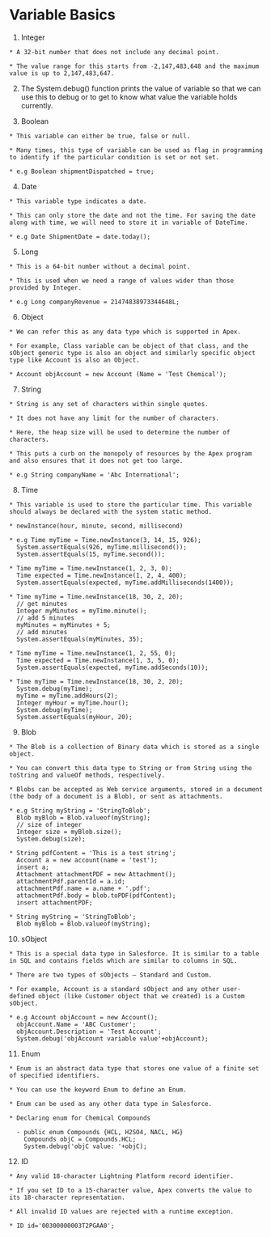 # Variable Basics 

  1. Integer

    * A 32-bit number that does not include any decimal point. 
    
    * The value range for this starts from -2,147,483,648 and the maximum value is up to 2,147,483,647.

  2. The System.debug() function prints the value of variable so that we can use this to debug or to get to know what value the variable holds currently.

  3. Boolean

    * This variable can either be true, false or null. 
    
    * Many times, this type of variable can be used as flag in programming to identify if the particular condition is set or not set.

    * e.g Boolean shipmentDispatched = true;

  4. Date
  
    * This variable type indicates a date. 
    
    * This can only store the date and not the time. For saving the date along with time, we will need to store it in variable of DateTime.

    * e.g Date ShipmentDate = date.today();

  5. Long

    * This is a 64-bit number without a decimal point. 

    * This is used when we need a range of values wider than those provided by Integer.

    * e.g Long companyRevenue = 21474838973344648L;

  6. Object

    * We can refer this as any data type which is supported in Apex.

    * For example, Class variable can be object of that class, and the sObject generic type is also an object and similarly specific object type like Account is also an Object.

    * Account objAccount = new Account (Name = 'Test Chemical');

  7. String
    
    * String is any set of characters within single quotes.

    * It does not have any limit for the number of characters. 

    * Here, the heap size will be used to determine the number of characters. 

    * This puts a curb on the monopoly of resources by the Apex program and also ensures that it does not get too large.

    * e.g String companyName = 'Abc International';

  8. Time
    
    * This variable is used to store the particular time. This variable should always be declared with the system static method.

    * newInstance(hour, minute, second, millisecond)

    * e.g Time myTime = Time.newInstance(3, 14, 15, 926);
      System.assertEquals(926, myTime.millisecond());
      System.assertEquals(15, myTime.second());

    * Time myTime = Time.newInstance(1, 2, 3, 0);
      Time expected = Time.newInstance(1, 2, 4, 400);
      System.assertEquals(expected, myTime.addMilliseconds(1400));

    * Time myTime = Time.newInstance(18, 30, 2, 20);
      // get minutes
      Integer myMinutes = myTime.minute();
      // add 5 minutes
      myMinutes = myMinutes + 5;
      // add minutes 
      System.assertEquals(myMinutes, 35);

    * Time myTime = Time.newInstance(1, 2, 55, 0);
      Time expected = Time.newInstance(1, 3, 5, 0);
      System.assertEquals(expected, myTime.addSeconds(10));

    * Time myTime = Time.newInstance(18, 30, 2, 20);
      System.debug(myTime);
      myTime = myTime.addHours(2);
      Integer myHour = myTime.hour();
      System.debug(myTime);
      System.assertEquals(myHour, 20);



  9. Blob

    * The Blob is a collection of Binary data which is stored as a single object.

    * You can convert this data type to String or from String using the toString and valueOf methods, respectively. 

    * Blobs can be accepted as Web service arguments, stored in a document (the body of a document is a Blob), or sent as attachments. 

    * e.g String myString = 'StringToBlob';
      Blob myBlob = Blob.valueof(myString);
      // size of integer
      Integer size = myBlob.size();
      System.debug(size);

    * String pdfContent = 'This is a test string';
      Account a = new account(name = 'test');
      insert a;
      Attachment attachmentPDF = new Attachment();
      attachmentPdf.parentId = a.id;
      attachmentPdf.name = a.name + '.pdf';
      attachmentPdf.body = blob.toPDF(pdfContent);
      insert attachmentPDF;

    * String myString = 'StringToBlob';
      Blob myBlob = Blob.valueof(myString);

  10. sObject
   
    * This is a special data type in Salesforce. It is similar to a table in SQL and contains fields which are similar to columns in SQL. 

    * There are two types of sObjects – Standard and Custom.

    * For example, Account is a standard sObject and any other user-defined object (like Customer object that we created) is a Custom sObject.

    * e.g Account objAccount = new Account();
      objAccount.Name = 'ABC Customer';
      objAccount.Description = 'Test Account';
      System.debug('objAccount variable value'+objAccount);

  11. Enum
    
    * Enum is an abstract data type that stores one value of a finite set of specified identifiers.

    * You can use the keyword Enum to define an Enum.

    * Enum can be used as any other data type in Salesforce.

    * Declaring enum for Chemical Compounds
 
      - public enum Compounds {HCL, H2SO4, NACL, HG}
        Compounds objC = Compounds.HCL;
        System.debug('objC value: '+objC);

  12. ID

    * Any valid 18-character Lightning Platform record identifier. 

    * If you set ID to a 15-character value, Apex converts the value to its 18-character representation. 
    
    * All invalid ID values are rejected with a runtime exception.

    * ID id='00300000003T2PGAA0';

